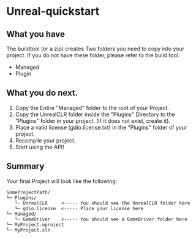 # Unreal-quickstart

## What you have

The buildtool (or a zip) creates Two folders you need to copy into your project. If you do not have these folder, please refer to the build tool. 

- Managed
- Plugin

## What you do next. 

1. Copy the Entire "Managed" folder to the root of your Project.
2. Copy the UnrealCLR folder inside the "Plugins" Directory to the "Plugins" folder in your project. (If it does not exist, create it).  
3. Place a valid license (gdio.license.txt) in the "Plugins" folder of your project.
4. Recompile your project.
5. Start using the API!

## Summary

Your final Project will look like the following:

```dirtree
SomeProjectPath/
└─ Plugins/
   └─ UnrealCLR		<----- You should see the UnrealCLR folder here
   └─ gdio.license	<----- Place your license here
└─ Managed/
   └─ GameDriver	<----- You should see a GameDriver folder here 
└─ MyProject.uproject	
└─ MyProject.sln	
```